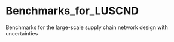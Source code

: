 # Benchmarks_for_LUSCND
Benchmarks for the large-scale supply chain network design with uncertainties
